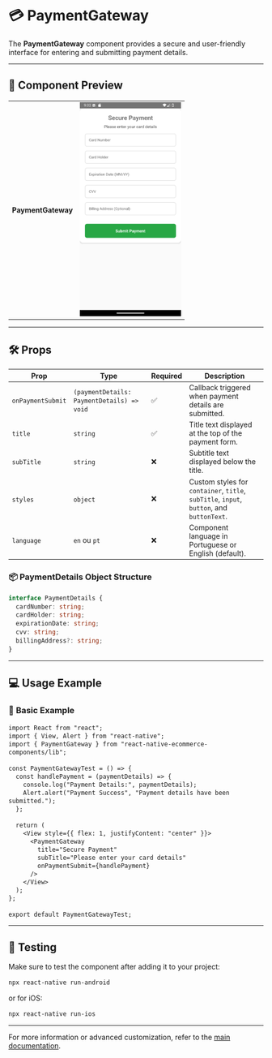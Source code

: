 # 💳 **PaymentGateway**

The **PaymentGateway** component provides a secure and user-friendly interface for entering and submitting payment details.

---

## 📸 **Component Preview**

<table>
  <tr>
    <td><strong>PaymentGateway</strong></td>
    <td><img src="../../Images/PaymentGateway.png" alt="PaymentGateway" width="200"/></td>
  </tr>
</table>

---

## 🛠️ **Props**

| Prop              | Type                                       | Required | Description                                                                              |
| ----------------- | ------------------------------------------ | -------- | ---------------------------------------------------------------------------------------- |
| `onPaymentSubmit` | `(paymentDetails: PaymentDetails) => void` | ✅       | Callback triggered when payment details are submitted.                                   |
| `title`           | `string`                                   | ✅       | Title text displayed at the top of the payment form.                                     |
| `subTitle`        | `string`                                   | ❌       | Subtitle text displayed below the title.                                                 |
| `styles`          | `object`                                   | ❌       | Custom styles for `container`, `title`, `subTitle`, `input`, `button`, and `buttonText`. |
| `language`         | `en` ou `pt`                 | ❌          | Component language in Portuguese or English (default). |

### 📦 **PaymentDetails Object Structure**

```ts
interface PaymentDetails {
  cardNumber: string;
  cardHolder: string;
  expirationDate: string;
  cvv: string;
  billingAddress?: string;
}
```

---

## 💻 **Usage Example**

### 📝 **Basic Example**

```tsx
import React from "react";
import { View, Alert } from "react-native";
import { PaymentGateway } from "react-native-ecommerce-components/lib";

const PaymentGatewayTest = () => {
  const handlePayment = (paymentDetails) => {
    console.log("Payment Details:", paymentDetails);
    Alert.alert("Payment Success", "Payment details have been submitted.");
  };

  return (
    <View style={{ flex: 1, justifyContent: "center" }}>
      <PaymentGateway
        title="Secure Payment"
        subTitle="Please enter your card details"
        onPaymentSubmit={handlePayment}
      />
    </View>
  );
};

export default PaymentGatewayTest;
```

---

## 🧪 **Testing**

Make sure to test the component after adding it to your project:

```sh
npx react-native run-android
```

or for iOS:

```sh
npx react-native run-ios
```

---

For more information or advanced customization, refer to the [main documentation](../../README.md).
